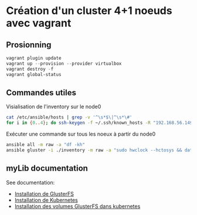 # Création d'un cluster 4+1 noeuds avec vagrant

## Prosionning

~~~powershell
vagrant plugin update 
vagrant up --provision --provider virtualbox
vagrant destroy -f
vagrant global-status
~~~

## Commandes utiles

Visialisation de l'inventory sur le node0

~~~bash
cat /etc/ansible/hosts | grep -v '^\s*$\|^\s*\#'
for i in {0..4}; do ssh-keygen -f ~/.ssh/known_hosts -R "192.168.56.14${i}"; done
~~~

Exécuter une commande sur tous les noeux à partir du node0

~~~bash
ansible all -m raw -a "df -kh"
ansible gluster -i ./inventory -m raw -a "sudo hwclock --hctosys && date"
~~~

## myLib documentation

See documentation:

- [Installation de GlusterFS](exemples/1-cluster-glusterfs/README.md)
- [Installation de Kubernetes](exemples/2-cluster-kubernetes/README.md)
- [Installation des volumes GlusterFS dans kubernetes](exemples/3-gluster-volume/README.md)
